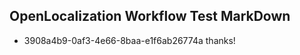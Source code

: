 ## OpenLocalization Workflow Test MarkDown
* 3908a4b9-0af3-4e66-8baa-e1f6ab26774a thanks!

<!--HONumber=Jul16_HO2-->



